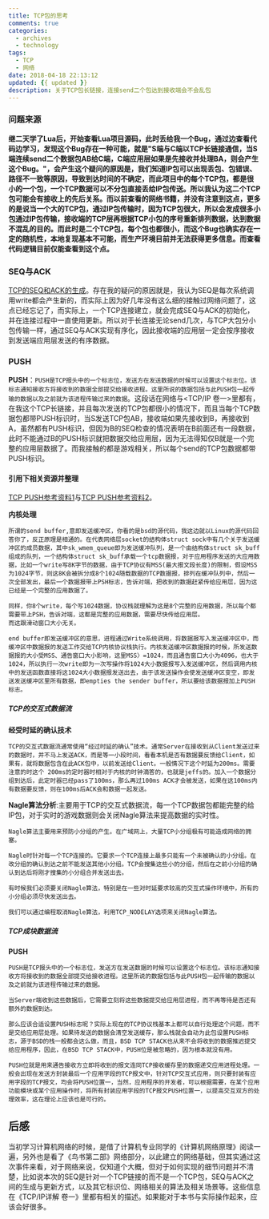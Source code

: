 ```yaml
---
title: TCP包的思考
comments: true
categories:
  - archives
  - technology
tags:
  - TCP
  - 网络
date: 2018-04-18 22:13:12
updated: {{ updated }}
description: 关于TCP包长链接，连接send二个包达到接收端会不会乱包
---
```


### 问题来源 ###

**继二天学了Lua后，开始查看Lua项目源码，此时丢给我一个Bug，通过边查看代码边学习，发现这个Bug存在一种可能，就是"S端与C端以TCP长链接通信，当S端连续send二个数据包AB给C端，C端应用层如果是先接收并处理BA，则会产生这个Bug。"，会产生这个疑问的原因是，我们知道IP包可以出现丢包、包错误、路径不一致等原因，导致到达时间的不确定，而此项目中的每个TCP包，都是很小的一个包，一个TCP数据可以不分包直接丢给IP包传送。所以我认为这二个TCP包可能会有接收上的先后关系。而以前查看的网络书籍，并没有注意到这点，更多的是说当一个大的TCP包，通过IP包传输时，因为TCP包很大，所以会发成很多小包通过IP包传输，接收端的TCP层再根据TCP小包的序号重新排列数据，达到数据不混乱的目的。而此时是二个TCP包，每个包也都很小，而这个Bug也确实存在一定的随机性，本地复现基本不可能，而生产环境目前并无法获得更多信息。而查看代码逻辑目前仅能查看到这个点。**

### SEQ与ACK ### 

[TCP的SEQ和ACK的生成](https://blog.csdn.net/haitun312366/article/details/9060253)。存在我的疑问的原因就是，我认为SEQ是每次系统调用write都会产生新的，而实际上因为好几年没有这么细的接触过网络问题了，这点已经忘记了，而实际上，一个TCP连接建立，就会完成SEQ与ACK的初始化，并在连接过程中一直使用更新。所以对于长连接无论send几次，与TCP大包分小包传输一样，通过SEQ与ACK实现有序化，因此接收端的应用层一定会按序接收到发送端应用层发送的有序数据。

### PUSH ###

**PUSH**：`PUSH是TCP报头中的一个标志位，发送方在发送数据的时候可以设置这个标志位。该标志通知接收方将接收到的数据全部提交给接收进程。这里所说的数据包括与此PUSH包一起传输的数据以及之前就为该进程传输过来的数据`。这段话在网络与<TCP/IP 卷一>里都有，在我这个TCP长链接，并且每次发送的TCP包都很小的情况下，而且当每个TCP数据包都带PUSH标识时，当S发送TCP包AB，接收端如果先接收到B，再接收到A，虽然都有PUSH标识，但因为B的SEQ检查的情况表明在B前面还有一段数据，此时不能通过B的PUSH标识就把数据交给应用层，因为无法得知仅B就是一个完整的应用层数据了。而我接触的都是游戏相关，所以每个send的TCP包数据都带PUSH标识。

#### 引用下相关资源并整理 #### 

[TCP PUSH参考资料1](https://blog.csdn.net/edison0716/article/details/5134101)与[TCP PUSH参考资料2](http://www.vants.org/?post=102)。

**内核处理**

```
所谓的send buffer,意即发送缓冲区，你看的是bsd的源代码，我这边就以Linux的源代码回答你了，反正原理是相通的。在代表网络层socket的结构体struct sock中有几个关于发送缓冲区的成员数据，其中sk_wmem_queue即为发送缓冲队列，是一个由结构体struct sk_buff组成的队列，一个结构体struct sk_buff承载一个tcp数据报，对于应用程序发送的大应用数据，比如一个write写8K字节的数据，由于TCP协议有MSS(最大报文段长度)的限制，假设MSS为1024字节，则这8K会被拆分成8个1024随载数据的TCP数据报，排列在缓冲队列中，然后一次全部发出，最后一个数据报带上PSH标志，告诉对端，把收到的数据赶紧传给应用层，因为这已经是一个完整的应用数据了。

同样，你8个write，每个写1024数据，协议栈就理解为这是8个完整的应用数据，所以每个都需要带上PSH，告诉对端，这都是完整的应用数据，需要尽快传给应用层。
而这跟滑动窗口大小无关。

end buffer即发送缓冲区的意思，进程通过Write系统调用，将数据报写入发送缓冲区中，而缓冲区中数据报的发送工作交给TCP内核协议栈执行。内核发送缓冲区数据报的时候，所发送数据报的大小受MSS、通告窗口大小影响，这里MSS〉=1024，而且通告窗口大小为4096，也大于1024，所以执行一次write即为一次写操作将1024大小数据报写入发送缓冲区，然后调用内核中的发送函数直接将这1024大小数据报发送出去，由于该发送操作会使发送缓冲区变空，即发送发送缓冲区里所有数据，即empties the sender buffer，所以要给该数据报加上PUSH标志。
```
##### TCP的交互式数据流 #####

**经受时延的确认技术**

```
TCP的交互式数据流通常使用“经过时延的确认”技术。通常Server在接收到从Client发送过来的数据时，并不马上发送ACK，而是等一小段时间，看看本机是否有数据要反馈给Client，如果有，就将数据包含在此ACK包中，以前发送给Client。一般情况下这个时延为200ms。需要注意的时这个 200ms的定时器时相对于内核的时钟滴答的，也就是jeffs的。加入一个数据分组到达后，此定时器已经pass了100ms，那么再过100ms ACK才会被发送，如果在这100ms内有数据要反馈，则在100ms后ACK会和数据一起发送。
```

**Nagle算法分析**:主要用于TCP的交互式数据流，每一个TCP数据包都能完整的给IP包，对于实时的游戏数据则会关闭Nagle算法来提高数据的实时性。

```
Nagle算法主要用来预防小分组的产生。在广域网上，大量TCP小分组极有可能造成网络的拥塞。

Nagle时针对每一个TCP连接的。它要求一个TCP连接上最多只能有一个未被确认的小分组。在改分组的确认到达之前不能发送其他小分组。TCP会搜集这些小的分组，然后在之前小分组的确认到达后将刚才搜集的小分组合并发送出去。

有时候我们必须要关闭Nagle算法，特别是在一些对时延要求较高的交互式操作环境中，所有的小分组必须尽快发送出去。

我们可以通过编程取消Nagle算法，利用TCP_NODELAY选项来关闭Nagle算法。
```

##### TCP成块数据流 #####

**PUSH**

```
PUSH是TCP报头中的一个标志位，发送方在发送数据的时候可以设置这个标志位。该标志通知接收方将接收到的数据全部提交给接收进程。这里所说的数据包括与此PUSH包一起传输的数据以及之前就为该进程传输过来的数据。

当Server端收到这些数据后，它需要立刻将这些数据提交给应用层进程，而不再等待是否还有额外的数据到达。

那么应该合适设置PUSH标志呢？实际上现在的TCP协议栈基本上都可以自行处理这个问题，而不是交给应用层处理。如果待发送的数据会清空发送缓存，那么栈就会自动为此包设置PUSH标志，源于BSD的栈一般都会这么做，而且，BSD TCP STACK也从来不会将收到的数据推迟提交给应用程序，因此，在BSD TCP STACK中，PUSH位是被忽略的，因为根本就没有用。

PUSH位就是用来通告接收方立即将收到的报文连同TCP接收缓存里的数据递交应用进程处理。一般会出现在发送方封装最后一个应用字段的TCP报文中，针对TCP交互式应用，则只要封装有应用字段的TCP报文，均会将PUSH位置一，当然，应用程序的开发者，可以根据需要，在某个应用功能模块或某个应用操作时，将所有封装应用字段的TCP报文PUSH位置一，以提高交互双方的处理效率，这在理论上应该也是可行的。
```

## 后感 ## 

当初学习计算机网络的时候，是借了计算机专业同学的《计算机网络原理》阅读一遍，另外也是看了《鸟书第二部》网络部分，以此建立的网络基础，但其实通过这次事件来看，对于网络来说，仅知道个大概，但对于如何实现的细节问题并不清楚，比如说本次的SEQ是针对一个TCP链接的而不是一个TCP包，SEQ与ACK之间的生成与更新方式，以及其它标识位、网络相关的算法及相关场景等。这些信息在《TCP/IP详解 卷一》里都有相关的描述。如果能对于本书与实际操作起来，应该会好很多。